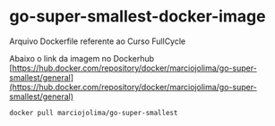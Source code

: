 # go-super-smallest-docker-image
Arquivo Dockerfile referente ao Curso FullCycle

Abaixo o link da imagem no Dockerhub
[https://hub.docker.com/repository/docker/marciojolima/go-super-smallest/general](https://hub.docker.com/repository/docker/marciojolima/go-super-smallest/general)

```
docker pull marciojolima/go-super-smallest
```
